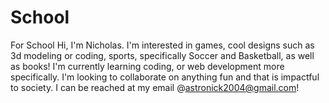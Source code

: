 # School
For School
Hi, I'm Nicholas.
I'm interested in games, cool designs such as 3d modeling or coding, sports, specifically Soccer and Basketball, as well as books! 
I'm currently learning coding, or web development more specifically.
I'm looking to collaborate on anything fun and that is impactful to society.
I can be reached at my email @astronick2004@gmail.com!
